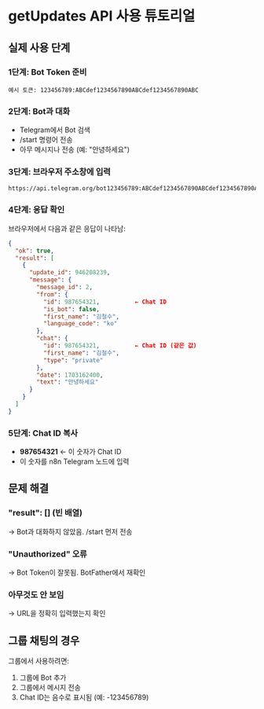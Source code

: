 # getUpdates API 사용 튜토리얼

## 실제 사용 단계

### 1단계: Bot Token 준비
```
예시 토큰: 123456789:ABCdef1234567890ABCdef1234567890ABC
```

### 2단계: Bot과 대화
- Telegram에서 Bot 검색
- /start 명령어 전송
- 아무 메시지나 전송 (예: "안녕하세요")

### 3단계: 브라우저 주소창에 입력
```
https://api.telegram.org/bot123456789:ABCdef1234567890ABCdef1234567890ABC/getUpdates
```

### 4단계: 응답 확인
브라우저에서 다음과 같은 응답이 나타남:

```json
{
  "ok": true,
  "result": [
    {
      "update_id": 946208239,
      "message": {
        "message_id": 2,
        "from": {
          "id": 987654321,          ← Chat ID
          "is_bot": false,
          "first_name": "김철수",
          "language_code": "ko"
        },
        "chat": {
          "id": 987654321,          ← Chat ID (같은 값)
          "first_name": "김철수",
          "type": "private"
        },
        "date": 1703162400,
        "text": "안녕하세요"
      }
    }
  ]
}
```

### 5단계: Chat ID 복사
- **987654321** ← 이 숫자가 Chat ID
- 이 숫자를 n8n Telegram 노드에 입력

## 문제 해결

### "result": [] (빈 배열)
→ Bot과 대화하지 않았음. /start 먼저 전송

### "Unauthorized" 오류  
→ Bot Token이 잘못됨. BotFather에서 재확인

### 아무것도 안 보임
→ URL을 정확히 입력했는지 확인

## 그룹 채팅의 경우
그룹에서 사용하려면:
1. 그룹에 Bot 추가
2. 그룹에서 메시지 전송  
3. Chat ID는 음수로 표시됨 (예: -123456789)